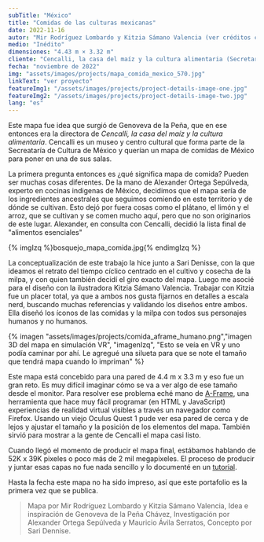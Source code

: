 ```yaml
---
subTitle: "México"
title: "Comidas de las culturas mexicanas"
date: 2022-11-16
autor: "Mir Rodríguez Lombardo y Kitzia Sámano Valencia (ver créditos completos abajo)"
medio: "Inédito"
dimensiones: "4.43 m × 3.32 m"
cliente: "Cencalli, la casa del maíz y la cultura alimentaria (Secretaría de cultura de México)"
fecha: "noviembre de 2022"
img: "assets/images/projects/mapa_comida_mexico_570.jpg"
linkText: "ver proyecto"
featureImg1: "/assets/images/projects/project-details-image-one.jpg"
featureImg2: "/assets/images/projects/project-details-image-two.jpg"
lang: "es"
---
```


  <script src="/assets/js/openseadragon/openseadragon.min.js"></script>

Este mapa fue idea que surgió de Genoveva de la Peña, que en ese entonces era la directora de _Cencalli, la casa del maíz y la cultura alimentaria_. Cencalli es un museo y centro cultural que forma parte de la Secreataría de Cultura de México y querían un mapa de comidas de México para poner en una de sus salas.

La primera pregunta entonces es ¿qué significa mapa de comida? Pueden ser muchas cosas diferentes. De la mano de Alexander Ortega Sepúlveda, experto en cocinas indigenas de México, decidimos que el mapa sería de los ingredientes ancestrales que seguimos comiendo en este territorio y de dónde se cultivan. Esto dejó por fuera cosas como el plátano, el limón y el arroz, que se cultivan y se comen mucho aquí, pero que no son originarios de este lugar. Alexander, en consulta con Cencalli, decidió la lista final de "alimentos esenciales"

{% imgIzq %}bosquejo_mapa_comida.jpg{% endimgIzq %}

La conceptualización de este trabajo la hice junto a Sari Denisse, con la que ideamos el retrato del tiempo cíclico centrado en el cultivo y cosecha de la milpa, y con quien también decidí el giro exacto del mapa. Luego me asocié para el diseño con la ilustradora Kitzia Sámano Valencia. Trabajar con Kitzia fue un placer total, ya que a ambos nos gusta fijarnos en detalles a escala nerd, buscando muchas referencias y validando los diseños entre ambos. Ella diseñó los íconos de las comidas y la milpa con todos sus personajes humanos y no humanos.

{% imagen "assets/images/projects/comida_aframe_humano.png","imagen 3D del mapa en simulación VR", "imagenIzq", "Esto se veía en VR y uno podía caminar por ahí. Le agregué una silueta para que se note el tamaño que tendrá mapa cuando lo impriman" %}

Este mapa está concebido para una pared de 4.4 m x 3.3 m y eso fue un gran reto. Es muy difícil imaginar cómo se va a ver algo de ese tamaño desde el monitor. Para resolver ese problema eché mano de [A-Frame](https://aframe.io/), una herramienta que hace muy fácil programar (en HTML y JavaScript) experiencias de realidad virtual visibles a través un navegador como Firefox. Usando un viejo Oculus Quest 1 pude ver esa pared de cerca y de lejos y ajustar el tamaño y la posición de los elementos del mapa. También sirvió para mostrar a la gente de Cencalli el mapa casi listo.

Cuando llegó el momento de producir el mapa final, estábamos hablando de 52K x 39K pixeles o poco más de 2 mil megapixeles. El proceso de producir y juntar esas capas no fue nada sencillo y lo documenté en un [tutorial](https://mirrodriguezlombardo.com/huge-images).

Hasta la fecha este mapa no ha sido impreso, así que este portafolio es la primera vez que se publica.

> Mapa por Mir Rodríguez Lombardo y Kitzia Sámano Valencia,
> Idea e inspiración de Genoveva de la Peña Chávez,
> Investigación por Alexander Ortega Sepúlveda y Mauricio Ávila Serratos,
> Concepto por Sari Dennise.

<div id="comidaMapaZoom" class="openseadragon" style="width: 95vw; height: 100vh; margin: 1em calc(50% - 50vw);"></div>

<script type="text/javascript">
    var viewer = OpenSeadragon({
        id: "comidaMapaZoom",
        prefixUrl: "/assets/js/openseadragon/images/",
        tileSources: "/mosaicos/comida.dzi",
            // visibilityRatio: 1.0,

        defaultZoomLevel: 	0,
        // minZoomLevel: 0,
        maxZoomLevel:16,
        // constrainDuringPan: true,
        showNavigator: true,
    navigatorPosition: "BOTTOM_LEFT",
    });
</script>

